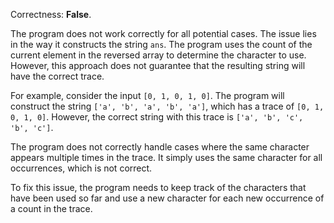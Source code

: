 Correctness: **False**.

The program does not work correctly for all potential cases. The issue lies in the way it constructs the string `ans`. The program uses the count of the current element in the reversed array to determine the character to use. However, this approach does not guarantee that the resulting string will have the correct trace.

For example, consider the input `[0, 1, 0, 1, 0]`. The program will construct the string `['a', 'b', 'a', 'b', 'a']`, which has a trace of `[0, 1, 0, 1, 0]`. However, the correct string with this trace is `['a', 'b', 'c', 'b', 'c']`.

The program does not correctly handle cases where the same character appears multiple times in the trace. It simply uses the same character for all occurrences, which is not correct.

To fix this issue, the program needs to keep track of the characters that have been used so far and use a new character for each new occurrence of a count in the trace.